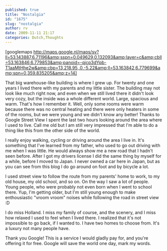 ```yaml
---
published: true
title: "Nostalgia"
id: "1675"
slug: "nostalgia"
author: rv
date: 2009-11-11 21:17
categories: Dutch,Thoughts
---
```

<span style="background-color:#ffffff;">[googlemaps http://maps.google.nl/maps/sv?ll=53.143887,6.71196&amp;sspn=0.049629,0.132093&amp;layer=c&amp;cbll=53.163846,6.779853&amp;panoid=-qjcp3dYpb-T1aaMtHhe2w&amp;cbp=13,218.95,,0,-5.22&amp;ll=53.163842,6.779699&amp;spn=0,359.835205&amp;z=14]</span>

That big warehouse-like building is where I grew up. For twenty and one years I lived there with my parents and my little sister. The building may not look like much right now, and even when we still lived there it didn't look very cozy, but the inside was a whole different world. Large, spacious and warm. That's how I remember it. Well, only some rooms were warm because there was no central heating and there were only heaters in some of the rooms, but we were young and we didn't know any better! Thanks to Google Street View I spent the last two hours looking around the area where I used to live. Call me old but I am still very impressed that I'm able to do a thing like this from the other side of the world.

I really enjoy walking, cycling or driving around the area I live in. It's something that I've learned from my father, who used to go out driving with me when I was little. He would always show me a new road that I hadn't seen before. After I got my drivers license I did the same thing by myself for a while, before I moved to Japan. I never owned a car here in Japan, but as you can see from this blog I do go around on foot and by bicycle a lot.

I used street view to follow the route from my parents' home to work, to my old house, my old school, and so on. On the way I saw a lot of people. Young people, who were probably not even born when I went to school there. Yup, I'm getting older, but I'm still young enough to make enthousiastic "vroom vroom" noises while following the road in street view :D

I do miss Holland. I miss my family of course, and the scenery, and I miss how relaxed I used to feel when I lived there. I realized that it's not impossible to go back, if I wanted to. I have two homes to choose from. It's a luxury not many people have.

Thank you Google! This is a service I would gladly pay for, and you're offering it for free. Google will save the world one day, mark my words.